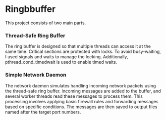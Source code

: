 # Ringbbuffer

This project consists of two main parts.

### Thread-Safe Ring Buffer

The ring buffer is designed so that multiple threads can access it at the same time. Critical sections are protected with locks. To avoid busy-waiting, I used signals and waits to manage the locking. Additionally, pthread_cond_timedwait is used to enable timed waits.

### Simple Network Daemon

The network daemon simulates handling incoming network packets using the thread-safe ring buffer. Incoming messages are added to the buffer, and several worker threads read these messages to process them. This processing involves applying basic firewall rules and forwarding messages based on specific conditions. The messages are then saved to output files named after the target port numbers.
